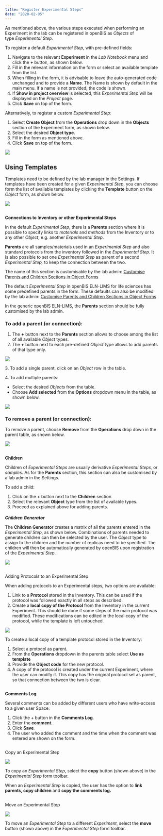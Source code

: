 ```yaml
---
title: "Register Experimental Steps"
date: "2020-02-05"
---
```


  
As mentioned above, the various steps executed when performing an Experiment in the lab can be registered in openBIS as _Objects_ of type _Experimental Step_.

  
To register a default _Experimental Step_, with pre-defined fields:  
  

1. Navigate to the relevant **Experiment** in the _Lab Notebook_ menu and click the **\+** button, as shown below.
2. Fill in the relevant information on the form or select an available template from the list.
3. When filling in the form, it is advisable to leave the auto-generated code unchanged and to provide a **Name**. The Name is shown by default in the main menu. If a name is not provided, the code is shown.
4. If **Show in project overview** is selected, this _Experimental Step_ will be displayed on the _Project_ page.
5. Click **Save** on top of the form.

  
Alternatively, to register a custom _Experimental Step_:  
  

1. Select **Create Object** from the **Operations** drop down in the **Objects** section of the Experiment form, as shown below.
2. Select the desired **Object type**.
3. Fill in the form as mentioned above.
4. Click **Save** on top of the form.

![](images/register-exp-step-1024x494.png)

## Using Templates

  
Templates need to be defined by the lab manager in the Settings. If templates have been created for a given _Experimental Step_, you can choose form the list of available templates by clicking the **Template** button on the _Object_ form, as shown below.

![](images/use-templates-1-1024x768.jpg)

##   
**Connections to Inventory or other Experimental Steps**

  
In the default _Experimental Step_, there is a **Parents** section where it is possible to specify links to _materials_ and _methods_ from the Inventory or to any other _Object_, e.g. another _Experimental Step_.  
  

**Parents** are all samples/materials used in an _Experimental Step_ and also standard protocols from the inventory followed in the _Experimental Step_. It is also possible to set one _Experimental Step_ as parent of a second _Experimental Step,_ to keep the connection between the two.

  
The name of this section is customisable by the lab admin: [Customise Parents and Children Sections in Object Forms](https://openbis.ch/index.php/docs/admin-documentation/customise-object-forms/)  
  

The default _Experimental Step_ in openBIS ELN-LIMS for life sciences has some predefined parents in the form. These defaults can also be modified by the lab admin: [Customise Parents and Children Sections in Object Forms](https://openbis.ch/index.php/docs/admin-documentation/customise-object-forms/)  
  

In the generic openBIS ELN-LIMS, the **Parents** section should be fully customised by the lab admin.  
  

### To add a parent (or connection):  
  

1. The **+** button next to the **Parents** section allows to choose among the list of all available _Object_ types.
2. The **\+** button next to each pre-defined _Object_ type allows to add parents of that type only.

![](images/add-parents-to-exp-step-1024x130.png)

3\. To add a single parent, click on an _Object_ row in the table.

4\. To add multiple parents:

- Select the desired _Objects_ from the table.
- Choose **Add selected** from the **Options** dropdown menu in the table, as shown below.

![](images/add-multiple-parents-experimental-step-1024x398.png)

### To remove a parent (or connection):

  
To remove a parent, choose **Remove** from the **Operations** drop down in the parent table, as shown below.  
  

![](images/remove-parents-exp-step-1024x321.png)

##   
**Children**

  
Children of _Experimental Steps_ are usually derivative _Experimental Steps,_ or _samples._ As for the **Parents** section, this section can also be customised by a lab admin in the Settings.

To add a child:

1. Click on the + button next to the **Children** section.
2. Select the relevant **Object** type from the list of available types.
3. Proceed as explained above for adding parents.

####   
_**Children Generator**_

The **Children Generator** creates a matrix of all the parents entered in the _Experimental Step_, as shown below. Combinations of parents needed to generate children can then be selected by the user. The _Object_ type to assign to the children and the number of replicas need to be specified. The children will then be automatically generated by openBIS upon registration of the _Experimental Step_.

![](images/children-generator-1024x477.png)

##   
Adding Protocols to an Experimental Step

  
When adding protocols to an Experimental steps, two options are available:

1. Link to a **Protocol** stored in the Inventory. This can be used if the protocol was followed exactly in all steps as described.
2. Create a **local copy of the Protocol** from the Inventory in the current Experiment. This should be done if some steps of the main protocol was modified. These modifications can be edited in the local copy of the protocol, while the template is left untouched.

![](images/template-protocol-1024x171.png)

  
To create a local copy of a template protocol stored in the Inventory:

1. Select a protocol as parent.
2. From the **Operations** dropdown in the parents table select **Use as template**
3. Provide the **Object code** for the new protocol.
4. A copy of the protocol is created under the current Experiment, where the user can modify it. This copy has the original protocol set as parent, so that connection between the two is clear.

##   
**Comments Log**

  
Several comments can be added by different users who have write-access to a given user Space:

1. Click the + button in the **Comments Log**_._
2. Enter the **comment**.
3. Click **Save**_._
4. The user who added the comment and the time when the comment was entered are shown on the form.

##   
Copy an Experimental Step

![](images/copy-button-1.png)

To copy an _Experimental Step_, select the **copy** button (shown above) in the _Experimental Step_ form toolbar.

When an _Experimental Step_ is copied, the user has the option to **link parents, copy children** and **copy the comments log.**

##   
Move an Experimental Step

![](images/move-button.png)

To move an _Experimental Step_ to a different _Experiment_, select the **move** button (shown above) in the _Experimental Step_ form toolbar.
